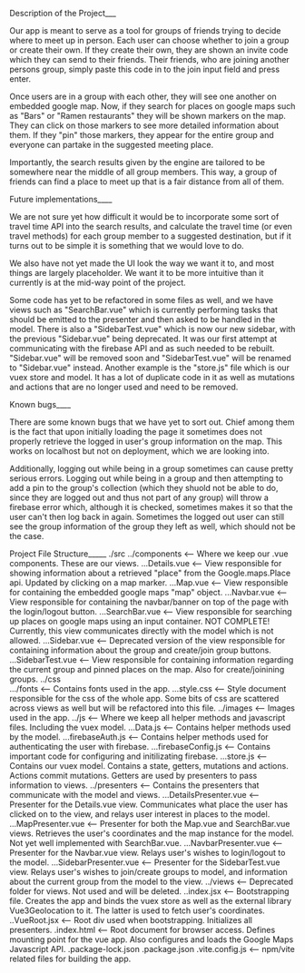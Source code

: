 Description of the Project___

Our app is meant to serve as a tool for groups of friends trying to decide where to meet up in person.
Each user can choose whether to join a group or create their own. If they create their own, they are shown an invite code
which they can send to their friends. Their friends, who are joining another persons group, simply paste this code in to the join
input field and press enter.

Once users are in a group with each other, they will see one another on embedded google map. Now, if they search
for places on google maps such as "Bars" or "Ramen restaurants" they will be shown markers on the map. They can click on
those markers to see more detailed information about them. If they "pin" those markers, they appear for the entire group and everyone
can partake in the suggested meeting place.

Importantly, the search results given by the engine are tailored to be somewhere near the middle of all group members. This way, a
group of friends can find a place to meet up that is a fair distance from all of them.

Future implementations____

We are not sure yet how difficult it would be to incorporate some sort of travel time API into the search results, and calculate the travel time
(or even travel methods) for each group member to a suggested destination, but if it turns out to be simple it is something that we would love to do.

We also have not yet made the UI look the way we want it to, and most things are largely placeholder. We want it to be more intuitive than it currently is
at the mid-way point of the project.

Some code has yet to be refactored in some files as well, and we have views such as "SearchBar.vue" which is currently performing tasks that should be emitted
to the presenter and then asked to be handled in the model. There is also a "SidebarTest.vue" which is now our new sidebar, with the previous "Sidebar.vue"
being deprecated. It was our first attempt at communicating with the firebase API and as such needed to be rebuilt. "Sidebar.vue" will be removed soon
and "SidebarTest.vue" will be renamed to "Sidebar.vue" instead. Another example is the "store.js" file which is our vuex store and model. It has a lot of duplicate
code in it as well as mutations and actions that are no longer used and need to be removed.

Known bugs____

There are some known bugs that we have yet to sort out. Chief among them is the fact that upon initially loading the page it sometimes does not properly retrieve
the logged in user's group information on the map. This works on localhost but not on deployment, which we are looking into.

Additionally, logging out while being in a group sometimes can cause pretty serious errors. Logging out while being in a group and then attempting to add a pin to the group's
collection (which they shuold not be able to do, since they are logged out and  thus not part of any group) will throw a firebase error which, although it is checked, sometimes
makes it so that the user can't then log back in again. Sometimes the logged out user can still see the group information of the group they left as well, which should not be the
case.

Project File Structure_____
./src
../components            <-- Where we keep our .vue components. These are our views.
...Details.vue           <-- View responsible for showing information about a retrieved "place" from the Google.maps.Place api. Updated by clicking on a map marker.
...Map.vue               <-- View responsible for containing the embedded google maps "map" object.
...Navbar.vue            <-- View responsible for containing the navbar/banner on top of the page with the login/logout button.
...SearchBar.vue         <-- View responsible for searching up places on google maps using an input container. NOT COMPLETE! Currently, this view communicates directly with the model which is not allowed.
...Sidebar.vue           <-- Deprecated version of the view responsible for containing information about the group and create/join group buttons.
...SidebarTest.vue       <-- View responsible for containing information regarding the current group and pinned places on the map. Also for create/joinining groups.
../css  
.../fonts                <-- Contains fonts used in the app.
...style.css             <-- Style document responsible for the css of the whole app. Some bits of css are scattered across views as well but will be refactored into this file.
../images                <-- Images used in the app.
../js                    <-- Where we keep all helper methods and javascript files. Including the vuex model.
...Data.js               <-- Contains helper methods used by the model.
...firebaseAuth.js       <-- Contains helper methods used for authenticating the user with firebase.
...firebaseConfig.js     <-- Contains important code for configuring and initilizating firebase.
...store.js              <-- Contains our vuex model. Contains a state, getters, mutations and actions. Actions commit mutations. Getters are used by presenters to pass information to views.
../presenters            <-- Contains the presenters that communicate with the model and views.
...DetailsPresenter.vue  <-- Presenter for the Details.vue view. Communicates what place the user has clicked on to the view, and relays user interest in places to the model.
...MapPresenter.vue      <-- Presenter for both the Map.vue and SearchBar.vue views. Retrieves the user's coordinates and the map instance for the model. Not yet well implemented with SearchBar.vue.
...NavbarPresenter.vue   <-- Presenter for the Navbar.vue view. Relays user's wishes to login/logout to the model.
...SidebarPresenter.vue  <-- Presenter for the SidebarTest.vue view. Relays user's wishes to join/create groups to model, and information about the current group from the model to the view.
../views                 <-- Deprecated folder for views. Not used and will be deleted.
..index.jsx              <-- Bootstrapping file. Creates the app and binds the vuex store as well as the external library Vue3Geolocation to it. The latter is used to fetch user's coordinates.
..VueRoot.jsx            <-- Root div used when bootstrapping. Initializes all presenters.
.index.html              <-- Root document for browser access. Defines mounting point for the vue app. Also configures and loads the Google Maps Javascript API.
.package-lock.json
.package.json
.vite.config.js          <-- npm/vite related files for building the app.

